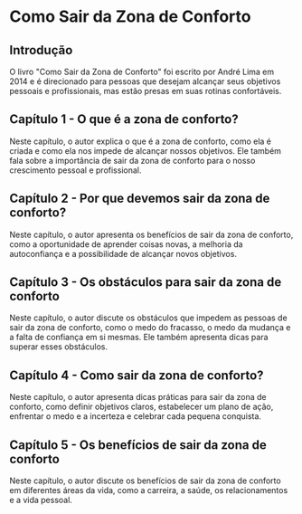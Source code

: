 # Como Sair da Zona de Conforto


## Introdução

O livro "Como Sair da Zona de Conforto" foi escrito por André Lima em 2014 e é direcionado para pessoas que desejam alcançar seus objetivos pessoais e profissionais, mas estão presas em suas rotinas confortáveis.

## Capítulo 1 - O que é a zona de conforto?

Neste capítulo, o autor explica o que é a zona de conforto, como ela é criada e como ela nos impede de alcançar nossos objetivos. Ele também fala sobre a importância de sair da zona de conforto para o nosso crescimento pessoal e profissional.


## Capítulo 2 - Por que devemos sair da zona de conforto?

Neste capítulo, o autor apresenta os benefícios de sair da zona de conforto, como a oportunidade de aprender coisas novas, a melhoria da autoconfiança e a possibilidade de alcançar novos objetivos.


## Capítulo 3 - Os obstáculos para sair da zona de conforto

Neste capítulo, o autor discute os obstáculos que impedem as pessoas de sair da zona de conforto, como o medo do fracasso, o medo da mudança e a falta de confiança em si mesmas. Ele também apresenta dicas para superar esses obstáculos.


## Capítulo 4 - Como sair da zona de conforto?

Neste capítulo, o autor apresenta dicas práticas para sair da zona de conforto, como definir objetivos claros, estabelecer um plano de ação, enfrentar o medo e a incerteza e celebrar cada pequena conquista.


## Capítulo 5 - Os benefícios de sair da zona de conforto

Neste capítulo, o autor discute os benefícios de sair da zona de conforto em diferentes áreas da vida, como a carreira, a saúde, os relacionamentos e a vida pessoal.